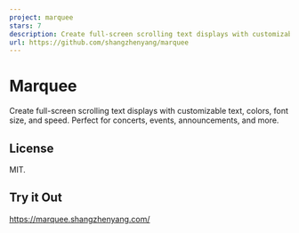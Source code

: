 ```yaml
---
project: marquee
stars: 7
description: Create full-screen scrolling text displays with customizable text, colors, font size, and speed. Perfect for concerts, events, announcements, and more.
url: https://github.com/shangzhenyang/marquee
---
```


Marquee
=======

Create full-screen scrolling text displays with customizable text, colors, font size, and speed. Perfect for concerts, events, announcements, and more.

License
-------

MIT.

Try it Out
----------

https://marquee.shangzhenyang.com/
